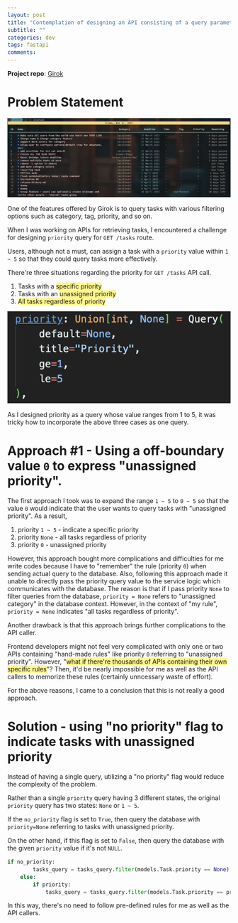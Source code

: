 ```yaml
---
layout: post
title: "Contemplation of designing an API consisting of a query parameter with three states"
subtitle: ""
categories: dev
tags: fastapi
comments:
---
```


**Project repo**: [Girok](https://github.com/noisrucer/girok)

# Problem Statement

![](/assets/img/temp/Pasted%20image%2020230331010547.png)

One of the features offered by Girok is to query tasks with various filtering options such as category, tag, priority, and so on.

When I was working on APIs for retrieving tasks, I encountered a challenge for designing `priority` query for `GET /tasks` route.

Users, although not a must, can assign a task with a `priority` value within `1 ~ 5` so that they could query tasks more effectively.

There're three situations regarding the priority for `GET /tasks` API call.

1. Tasks with a <span style="background:#fff88f">specific priority</span>
2. Tasks with an <span style="background:#fff88f">unassigned priority</span>
3. <span style="background:#fff88f">All tasks regardless of priority</span>

![](/assets/img/temp/Pasted%20image%2020230331014719.png)

As I designed priority as a query whose value ranges from 1 to 5, it was tricky how to incorporate the above three cases as one query.

# Approach #1 - Using a off-boundary value `0` to express "unassigned priority".

The first approach I took was to expand the range `1 ~ 5` to `0 ~ 5` so that the value `0` would indicate that the user wants to query tasks with "unassigned priority". As a result,

1. priority `1 ~ 5` - indicate a specific priority
2. priority `None` - all tasks regardless of priority
3. priority `0` - unassigned priority

However, this approach bought more complications and difficulties for me write codes because I have to "remember" the rule (priority `0`) when sending actual query to the database. Also, following this approach made it unable to directly pass the priority query value to the service logic which communicates with the database. The reason is that if I pass priority `None` to filter queries from the database, `priority = None` refers to "unassigned category" in the database context. However, in the context of "my rule", `priority = None` indicates "all tasks regardless of priority".

Another drawback is that this approach brings further complications to the API caller.

Frontend developers might not feel very complicated with only one or two APIs containing "hand-made rules" like priority `0` referring to "unassigned priority". However, "<span style="background:#fff88f">what if there're thousands of APIs containing their own specific rules</span>"? Then, it'd be nearly impossible for me as well as the API callers to memorize these rules (certainly unncessary waste of effort).

For the above reasons, I came to a conclusion that this is not really a good approach.

# Solution - using "no priority" flag to indicate tasks with unassigned priority

Instead of having a single query, utilizing a "no priority" flag would reduce the complexity of the problem.

Rather than a single `priority` query having 3 different states, the original `priority` query has two states: `None` or `1 ~ 5`.

If the `no_priority` flag is set to `True`, then query the database with `priority=None` referring to tasks with unassigned priority.

On the other hand, if this flag is set to `False`, then query the database with the given `priority` value if it's not `NULL`.

```python
if no_priority:
        tasks_query = tasks_query.filter(models.Task.priority == None)
    else:
        if priority:
            tasks_query = tasks_query.filter(models.Task.priority == priority)
```

In this way, there's no need to follow pre-defined rules for me as well as the API callers.
